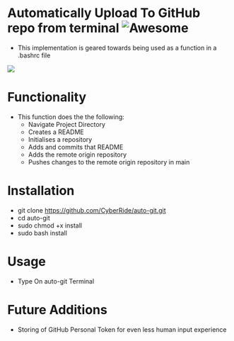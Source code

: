 # Automatically Upload To GitHub repo from terminal ![Awesome](https://awesome.re/badge-flat2.svg)

- This implementation is geared towards being used as a function in a .bashrc file

![](https://raw.githubusercontent.com/CyberRide/auto-git/blob/main/Screenshot%20at%202022-04-13%2014-50-43.png)
# Functionality

- This function does the the following:
  - Navigate Project Directory
  - Creates a README
  - Initialises a repository
  - Adds and commits that README
  - Adds the remote origin repository
  - Pushes changes to the remote origin repository in main

# Installation

- git clone https://github.com/CyberRide/auto-git.git
- cd auto-git
- sudo chmod +x install
- sudo bash install


# Usage
- Type On auto-git Terminal 

# Future Additions

- Storing of GitHub Personal Token for even less human input experience



